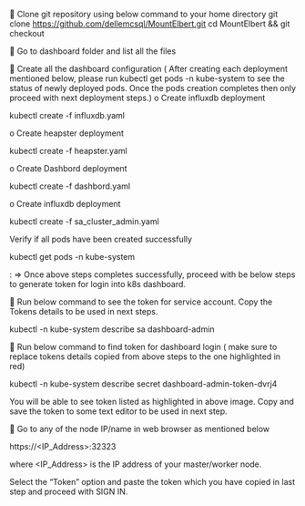 	Clone git repository using below command to your home directory
git clone https://github.com/dellemcsql/MountElbert.git 
cd MountElbert && git checkout

	Go to dashboard folder and list all the files
 
	Create all the dashboard configuration ( After creating each deployment mentioned below, please run kubectl get pods -n kube-system to see the status of newly deployed pods. Once the pods creation completes then only proceed with next deployment steps.)
o	Create influxdb deployment

  kubectl create -f influxdb.yaml

o	Create heapster deployment

  kubectl create -f heapster.yaml

o	Create Dashbord deployment

  kubectl create -f dashbord.yaml

o	Create influxdb deployment

  kubectl create -f sa_cluster_admin.yaml

Verify if all pods have been created successfully 
  
  kubectl get pods -n kube-system

: =>  Once above steps completes successfully, proceed with be below steps to generate token for login into k8s dashboard.

	Run below command to see the token for service account. Copy the Tokens details to be used in next steps.

  kubectl -n kube-system describe sa dashboard-admin

	Run below command to find token for dashboard login ( make sure to replace tokens details copied from above steps to the one highlighted in red)

  kubectl -n kube-system describe secret dashboard-admin-token-dvrj4
	 
You will be able to see token listed as highlighted in above image. Copy and save the token to some text editor to be used in next step.

	Go to any of the node IP/name in web browser as mentioned below

https://<IP_Address>:32323

where <IP_Address> is the IP address of your master/worker node.
 

Select the “Token” option and paste the token which you have copied in last step and proceed with SIGN IN.

 

